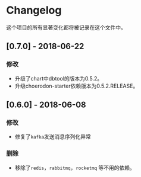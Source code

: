 # Changelog

这个项目的所有显著变化都将被记录在这个文件中。

## [0.7.0] - 2018-06-22

### 修改

- 升级了chart中dbtool的版本为0.5.2。
- 升级choerodon-starter依赖版本为0.5.2.RELEASE。

## [0.6.0] - 2018-06-08

### 修改

- 修复了`kafka`发送消息序列化异常
 
### 删除

- 移除了`redis`，`rabbitmq`，`rocketmq` 等不用的依赖。
